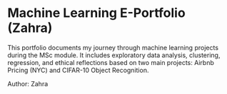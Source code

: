 # Machine Learning E-Portfolio (Zahra)
This portfolio documents my journey through machine learning projects during the MSc module. It includes exploratory data analysis, clustering, regression, and ethical reflections based on two main projects: Airbnb Pricing (NYC) and CIFAR-10 Object Recognition.

Author: Zahra
